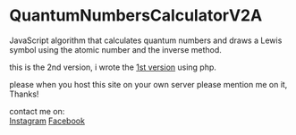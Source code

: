 # QuantumNumbersCalculatorV2A 
JavaScript algorithm that calculates quantum numbers and draws a Lewis symbol using the atomic number and the inverse method.

this is the 2nd version, i wrote the <a href="https://github.com/SamerAlabdaly/QuantumNumbersCalculator/">1st version</a> using php.

please when you host this site on your own server please mention me on it, Thanks!

contact me on: <br>
<a href="https://instagram.com/uvr.z">Instagram</a>
<a href="https://fb.com/sam3r.karem">Facebook</a><br>

